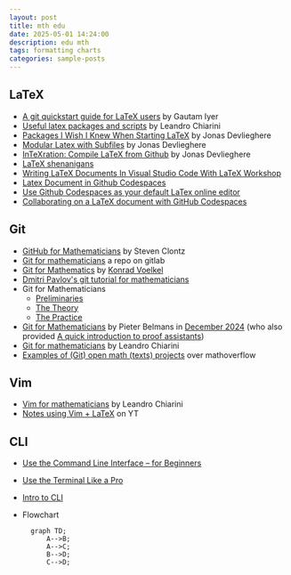 ```yaml
---
layout: post
title: mth edu
date: 2025-05-01 14:24:00
description: edu mth
tags: formatting charts
categories: sample-posts
---
```


## LaTeX

- [A git quickstart guide for LaTeX users](https://www.math.cmu.edu/~gautam/sj/blog/20130929-git-quickstart.html) by Gautam Iyer
- [Useful latex packages and scripts](https://www.lchiarini.com/latex/2025/02/10/Useful.html) by Leandro Chiarini
- [Packages I Wish I Knew When Starting LaTeX](https://jonasdevlieghere.com/post/latex-packages-i-wish-i-knew/) by Jonas Devlieghere
- [Modular Latex with Subfiles](https://jonasdevlieghere.com/post/modular-latex-with-subfiles/) by Jonas Devlieghere
- [InTeXration: Compile LaTeX from Github](https://jonasdevlieghere.com/post/intexration-compile-latex-from-github/) by Jonas Devlieghere
- [LaTeX shenanigans](https://idrissi.eu/post/latex-shenanigans/)
- [Writing LaTeX Documents In Visual Studio Code With LaTeX Workshop](https://medium.com/@rcpassos/writing-latex-documents-in-visual-studio-code-with-latex-workshop-d9af6a6b2815)
- [Latex Document in Github Codespaces](https://www.zonca.dev/posts/2023-03-16-latex-github-codespaces)
- [Use Github Codespaces as your default LaTex online editor](https://andsfonseca.medium.com/use-github-codespaces-as-your-default-latex-online-editor-5519baf49224)
- [Collaborating on a LaTeX document with GitHub Codespaces](https://docs.calkit.org/tutorials/latex-codespaces/)

## Git

- [GitHub for Mathematicians](https://g4m.code4math.org/frontmatter.html) by Steven Clontz
- [Git for mathematicians](https://gitlab.bcamath.org/fponce/git-for-mathematicians) a repo on gitlab
- [Git for Mathematics](https://www.konradvoelkel.com/2015/05/git-for-math/) by [Konrad Voelkel](https://www.konradvoelkel.com/)
- [Dmitri Pavlov's git tutorial for mathematicians](https://dmitripavlov.org/git)
- Git for Mathematicians
  - [Preliminaries](https://idrissi.eu/post/git-1-preliminaries/)
  - [The Theory](https://idrissi.eu/post/git-2-theory/)
  - [The Practice](https://idrissi.eu/post/git-3-practice/)
- [Git for Mathematicians](https://math.uni.lu/grace/assets/git.pdf) by Pieter Belmans in [December 2024](https://math.uni.lu/grace/activities/#git) (who also provided [A quick introduction to proof assistants](https://math.uni.lu/grace/assets/kickoff-lean.pdf))
- [Git for mathematicians](https://www.lchiarini.com/git/2022/05/28/Git-for-mathematicians.html) by Leandro Chiarini
- [Examples of (Git) open math (texts) projects](https://mathoverflow.net/questions/282340/examples-of-git-open-math-texts-projects) over mathoverflow

## Vim

- [Vim for mathematicians](https://www.lchiarini.com/vim/2022/05/28/Vim-for-mathematicians.html) by Leandro Chiarini
- [Notes using Vim + LaTeX](https://www.youtube.com/watch?v=DOtM1mrWjUo) on YT

## CLI

- [Use the Command Line Interface – for Beginners](https://www.freecodecamp.org/news/how-to-use-the-cli-beginner-guide/)
- [Use the Terminal Like a Pro](https://www.freecodecamp.org/news/command-line-for-beginners/)
- [Intro to CLI](https://tutorial.djangogirls.org/en/intro_to_command_line/)

- Flowchart

  ```mermaid
    graph TD;
        A-->B;
        A-->C;
        B-->D;
        C-->D;
  ```
